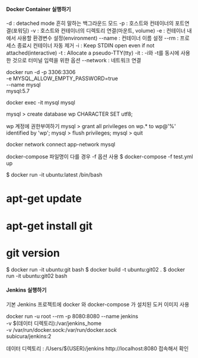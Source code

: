 #### Docker Container 실행하기

-d : detached mode 흔히 말하는 백그라운드 모드
-p : 호스트와 컨테이너의 포트연결(포워딩)
-v : 호스트와 컨테이너의 디렉토리 연결(마운트, volume)
-e : 컨테이너 내에서 사용할 환경변수 설정(environment)
--name : 컨테이너 이름 설정
--rm : 프로세스 종료시 컨테이너 자동 제거
-i : Keep STDIN open even if not attached(interactive)
-t : Allocate a pseudo-TTY(tty)
-it : -i와 -t를 동시에 사용한 것으로 터미널 입력을 위한 옵션
--network : 네트워크 연결

docker run -d -p 3306:3306 \
  -e MYSQL_ALLOW_EMPTY_PASSWORD=true \
  --name mysql \
  mysql:5.7 

docker exec -it mysql mysql

mysql > create database wp CHARACTER SET utf8;

wp 계정에 권한부여하기
mysql > grant all privileges on wp.* to wp@'%' identified by 'wp';
mysql > flush privileges;
mysql > quit

docker network connect app-network mysql

docker-compose 파일명이 다를 경우 -f 옵션 사용
$ docker-compose -f test.yml up

$ docker run -it ubuntu:latest /bin/bash
# apt-get update
# apt-get install git
# git version

$ docker run -it ubuntu:git bash
$ docker build -t ubuntu:git02 .
$ docker run -it ubuntu:git02 bash


#### Jenkins 실행하기

기본 Jenkins 프로젝트에 docker 와 docker-compose 가 설치된 도커 이미지 사용

docker run -u root --rm -p 8080:8080 --name jenkins \
           -v $(데이터 디렉토리):/var/jenkins_home \
           -v /var/run/docker.sock:/var/run/docker.sock \
           subicura/jenkins:2

데이터 디렉토리 : /Users/${USER}/jenkins
http://localhost:8080 접속해서 확인

	
